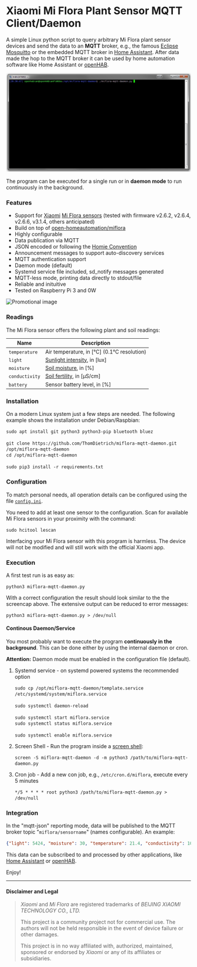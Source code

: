 # Xiaomi Mi Flora Plant Sensor MQTT Client/Daemon

A simple Linux python script to query arbitrary Mi Flora plant sensor devices and send the data to an **MQTT** broker,
e.g., the famous [Eclipse Mosquitto](https://projects.eclipse.org/projects/technology.mosquitto) or the embedded MQTT broker in [Home Assistant](https://home-assistant.io). After data made the hop to the MQTT broker it can be used by home automation software like Home Assistant or [openHAB](https://openhab.org).

![Demo gif for command line execution](demo.gif)

The program can be executed for a single run or in **daemon mode** to run continuously in the background.

### Features

* Support for [Xiaomi](https://xiaomi-mi.com/sockets-and-sensors/xiaomi-huahuacaocao-flower-care-smart-monitor) [Mi Flora sensors](https://www.aliexpress.com/item/Newest-Original-Xiaomi-Flora-Monitor-Digital-Plants-Flowers-Soil-Water-Light-Tester-Sensor-Monitor-for-Aquarium/32685750372.html) (tested with firmware v2.6.2, v2.6.4, v2.6.6, v3.1.4, others anticipated)
* Build on top of [open-homeautomation/miflora](https://github.com/open-homeautomation/miflora)
* Highly configurable
* Data publication via MQTT
* JSON encoded or following the [Homie Convention](https://github.com/marvinroger/homie)
* Announcement messages to support auto-discovery services
* MQTT authentication support
* Daemon mode (default)
* Systemd service file included, sd\_notify messages generated
* MQTT-less mode, printing data directly to stdout/file
* Reliable and inituitive
* Tested on Raspberry Pi 3 and 0W

![Promotional image](https://xiaomi-mi.com/uploads/ck/xiaomi-flower-monitor-001.jpg)

### Readings

The Mi Flora sensor offers the following plant and soil readings:

| Name            | Description |
|-----------------|-------------|
| `temperature`   | Air temperature, in [°C] (0.1°C resolution) |
| `light`         | [Sunlight intensity](https://aquarium-digest.com/tag/lumenslux-requirements-of-a-cannabis-plant/), in [lux] |
| `moisture`      | [Soil moisture](https://observant.zendesk.com/hc/en-us/articles/208067926-Monitoring-Soil-Moisture-for-Optimal-Crop-Growth), in [%] |
| `conductivity`  | [Soil fertility](https://www.plantcaretools.com/measure-fertilization-with-ec-meters-for-plants-faq), in [µS/cm] |
| `battery`       | Sensor battery level, in [%] |

### Installation

On a modern Linux system just a few steps are needed.
The following example shows the installation under Debian/Raspbian:

```shell
sudo apt install git python3 python3-pip bluetooth bluez

git clone https://github.com/ThomDietrich/miflora-mqtt-daemon.git /opt/miflora-mqtt-daemon
cd /opt/miflora-mqtt-daemon

sudo pip3 install -r requirements.txt
```

### Configuration

To match personal needs, all operation details can be configured using the file [`config.ini`](config.ini).

You need to add at least one sensor to the configuration.
Scan for available Mi Flora sensors in your proximity with the command:

```shell
sudo hcitool lescan
```

Interfacing your Mi Flora sensor with this program is harmless.
The device will not be modified and will still work with the official Xiaomi app.

### Execution

A first test run is as easy as:

```shell
python3 miflora-mqtt-daemon.py
```

With a correct configuration the result should look similar to the the screencap above.
The extensive output can be reduced to error messages:

```shell
python3 miflora-mqtt-daemon.py > /dev/null
```

#### Continous Daemon/Service

You most probably want to execute the program **continuously in the background**.
This can be done either by using the internal daemon or cron.

**Attention:** Daemon mode must be enabled in the configuration file (default).

1. Systemd service - on systemd powered systems the recommended option
   
   ```shell
   sudo cp /opt/miflora-mqtt-daemon/template.service /etc/systemd/system/miflora.service

   sudo systemctl daemon-reload

   sudo systemctl start miflora.service
   sudo systemctl status miflora.service

   sudo systemctl enable miflora.service
   ```

1. Screen Shell - Run the program inside a [screen shell](https://www.howtoforge.com/linux_screen):
   
   ```shell
   screen -S miflora-mqtt-daemon -d -m python3 /path/to/miflora-mqtt-daemon.py
   ```

1. Cron job - Add a new con job, e.g., `/etc/cron.d/miflora`, execute every 5 minutes
   
   ```shell
   */5 * * * * root python3 /path/to/miflora-mqtt-daemon.py > /dev/null
   ```

### Integration

In the "mqtt-json" reporting mode, data will be published to the MQTT broker topic "`miflora/sensorname`" (names configurable).
An example:

```json
{"light": 5424, "moisture": 30, "temperature": 21.4, "conductivity": 1020, "battery": 100}
```

This data can be subscribed to and processed by other applications, like [Home Assistant](https://home-assistant.io) or [openHAB](https://openhab.org).

Enjoy!

----

#### Disclaimer and Legal

> *Xiaomi* and *Mi Flora* are registered trademarks of *BEIJING XIAOMI TECHNOLOGY CO., LTD.*
> 
> This project is a community project not for commercial use.
> The authors will not be held responsible in the event of device failure or other damages. 
> 
> This project is in no way affiliated with, authorized, maintained, sponsored or endorsed by *Xiaomi* or any of its affiliates or subsidiaries.

